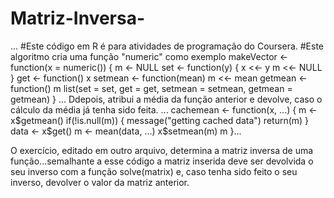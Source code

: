 # Matriz-Inversa-

...
#Este código em R é para atividades de programação do Coursera.
#Este algoritmo cria uma função "numeric" como exemplo
makeVector <- function(x = numeric()) {
        m <- NULL
        set <- function(y) {
                x <<- y
                m <<- NULL
        }
        get <- function() x
        setmean <- function(mean) m <<- mean
        getmean <- function() m
        list(set = set, get = get,
             setmean = setmean,
             getmean = getmean)
}
...
Ddepois, atribui a média da função anterior e devolve, caso o cálculo da média já tenha sido feita.
...
cachemean <- function(x, ...) {
        m <- x$getmean()
        if(!is.null(m)) {
                message("getting cached data")
                return(m)
        }
        data <- x$get()
        m <- mean(data, ...)
        x$setmean(m)
        m
}...

O exercício, editado em outro arquivo, determina a matriz inversa de uma função...semalhante a esse código
a matriz inserida deve ser devolvida o seu inverso com a função solve(matrix) e, caso tenha sido feito o
seu inverso, devolver o valor da matriz anterior.
